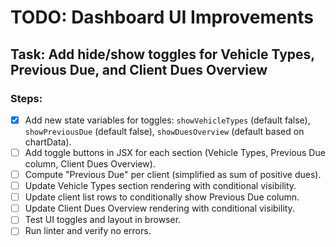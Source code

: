 # TODO: Dashboard UI Improvements

## Task: Add hide/show toggles for Vehicle Types, Previous Due, and Client Dues Overview

### Steps:
- [x] Add new state variables for toggles: `showVehicleTypes` (default false), `showPreviousDue` (default false), `showDuesOverview` (default based on chartData).
- [ ] Add toggle buttons in JSX for each section (Vehicle Types, Previous Due column, Client Dues Overview).
- [ ] Compute "Previous Due" per client (simplified as sum of positive dues).
- [ ] Update Vehicle Types section rendering with conditional visibility.
- [ ] Update client list rows to conditionally show Previous Due column.
- [ ] Update Client Dues Overview rendering with conditional visibility.
- [ ] Test UI toggles and layout in browser.
- [ ] Run linter and verify no errors.

